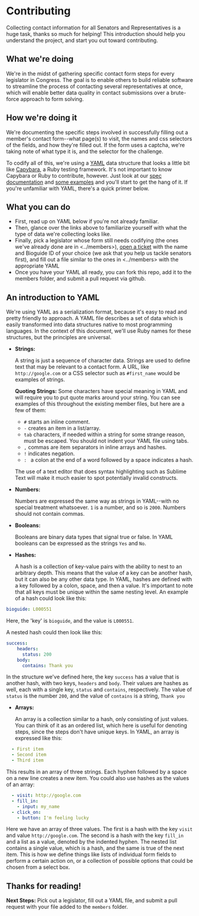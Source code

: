# Contributing

Collecting contact information for all Senators and Representatives is a huge task, thanks so much for helping! This introduction should help you understand the project, and start you out toward contributing.

## What we're doing

We're in the midst of gathering specific contact form steps for every legislator in Congress. The goal is to enable others to build reliable software to streamline the process of contacting several representatives at once, which will enable better data quality in contact submissions over a brute-force approach to form solving.

## How we're doing it

We're documenting the specific steps involved in successfully filling out a member's contact form--what page(s) to visit, the names and css selectors of the fields, and how they're filled out. If the form uses a captcha, we're taking note of what type it is, and the selector for the challenge.

To codify all of this, we're using a [YAML](http://www.yaml.org) data structure that looks a little bit like [Capybara](http://jnicklas.github.io/capybara/), a Ruby testing framework. It's not important to know Capybara or Ruby to contribute, however. Just look at our [spec documentation](../documentation/schema.md) and [some examples](../members) and you'll start to get the hang of it. If you're unfamiliar with YAML, there's a quick primer below.

## What you can do

- First, read up on YAML below if you're not already familiar.
- Then, glance over the links above to familiarize yourself with what the type of data we're collecting looks like.
- Finally, pick a legislator whose form still needs codifying (the ones we've already done are in <../members>), [open a ticket](https://github.com/unitedstates/congress-contact/issues/new) with the name and Bioguide ID of your choice (we ask that you help us tackle senators first), and fill out a file similar to the ones in <../members> with the appropriate YAML
- Once you have your YAML all ready, you can fork this repo, add it to the members folder, and submit a pull request via github.

## An introduction to YAML

We're using YAML as a serialization format, because it's easy to read and pretty friendly to approach. A YAML file describes a set of data which is easily transformed into data structures native to most programming languages. In the context of this document, we'll use Ruby names for these structures, but the principles are universal.

- **Strings:**

  A string is just a sequence of character data. Strings are used to define text that may be relevant to a contact form. A URL, like `http://google.com` or a CSS selector such as `#first_name` would be examples of strings.
  
  **Quoting Strings:** Some characters have special meaning in YAML and will require you to put quote marks around your string. You can see examples of this throughout the existing member files, but here are a few of them:

  - `#` starts an inline comment.
  - `-` creates an item in a list/array.
  - `tab` characters, if needed within a string for some strange reason, must be escaped. You should not indent your YAML file using tabs.
  - `,` commas are item separators in inline arrays and hashes.
  - `!` indicates negation.
  - `: ` a colon at the end of a word followed by a space indicates a hash.
 
  The use of a text editor that does syntax highlighting such as Sublime Text will make it much easier to spot potentially invalid constructs.
  
- **Numbers:**
  
  Numbers are expressed the same way as strings in YAML--with no special treatment whatsoever. `1` is a number, and so is `2000`. Numbers should not contain commas.

- **Booleans:**

  Booleans are binary data types that signal true or false. In YAML booleans can be expressed as the strings `Yes` and `No`.

- **Hashes:**
  
  A hash is a collection of key-value pairs with the ability to nest to an arbitrary depth. This means that the value of a key can be another hash, but it can also be any other data type. In YAML, hashes are defined with a key followed by a colon, space, and then a value. It's important to note that all keys must be unique within the same nesting level. An example of a hash could look like this:

```yaml
bioguide: L000551
```
  
  Here, the 'key' is `bioguide`, and the value is `L000551`.
  
  A nested hash could then look like this:
  
```yaml
success:
    headers:
      status: 200
    body:
      contains: Thank you
```
  
  In the structure we've defined here, the key `success` has a value that is another hash, with two keys, `headers` and `body`. Their values are hashes as well, each with a single key, `status` and `contains`, respectively. The value of `status` is the number `200`, and the value of `contains` is a string, `Thank you`

- **Arrays:**

  An array is a collection similar to a hash, only consisting of just values. You can think of it as an ordered list, which here is useful for denoting steps, since the steps don't have unique keys. In YAML, an array is expressed like this:
  
```yaml
  - First item
  - Second item
  - Third item
```
  
  This results in an array of three strings. Each hyphen followed by a space on a new line creates a new item. You could also use hashes as the values of an array:
  
```yaml
  - visit: http://google.com
  - fill_in:
    - input: my_name
  - click_on:
    - button: I'm feeling lucky
```
  
  Here we have an array of three values. The first is a hash with the key `visit` and value `http://google.com`. The second is a hash with the key `fill_in` and a list as a value, denoted by the indented hyphen. The nested list contains a single value, which is a hash, and the same is true of the next item. This is how we define things like lists of individual form fields to perform a certain action on, or a collection of possible options that could be chosen from a select box.
  
## Thanks for reading!

**Next Steps:** Pick out a legislator, fill out a YAML file, and submit a pull request with your file added to the `members` folder.
